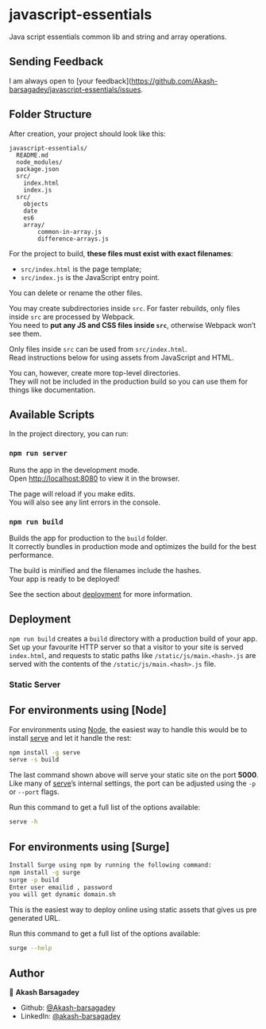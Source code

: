 # javascript-essentials

Java script essentials common lib and string and array operations.

## Sending Feedback

I am always open to [your feedback](https://github.com/Akash-barsagadey/javascript-essentials/issues.

## Folder Structure

After creation, your project should look like this:

```
javascript-essentials/
  README.md
  node_modules/
  package.json
  src/
    index.html
    index.js
  src/
    objects
    date
    es6
    array/
        common-in-array.js
        difference-arrays.js
```

For the project to build, **these files must exist with exact filenames**:

-   `src/index.html` is the page template;
-   `src/index.js` is the JavaScript entry point.

You can delete or rename the other files.

You may create subdirectories inside `src`. For faster rebuilds, only files inside `src` are processed by Webpack.<br>
You need to **put any JS and CSS files inside `src`**, otherwise Webpack won’t see them.

Only files inside `src` can be used from `src/index.html`.<br>
Read instructions below for using assets from JavaScript and HTML.

You can, however, create more top-level directories.<br>
They will not be included in the production build so you can use them for things like documentation.

## Available Scripts

In the project directory, you can run:

### `npm run server`

Runs the app in the development mode.<br>
Open [http://localhost:8080](http://localhost:8080) to view it in the browser.

The page will reload if you make edits.<br>
You will also see any lint errors in the console.

### `npm run build`

Builds the app for production to the `build` folder.<br>
It correctly bundles in production mode and optimizes the build for the best performance.

The build is minified and the filenames include the hashes.<br>
Your app is ready to be deployed!

See the section about [deployment](#deployment) for more information.

## Deployment

`npm run build` creates a `build` directory with a production build of your app. Set up your favourite HTTP server so that a visitor to your site is served `index.html`, and requests to static paths like `/static/js/main.<hash>.js` are served with the contents of the `/static/js/main.<hash>.js` file.

### Static Server

## For environments using [Node]

For environments using [Node](https://nodejs.org/), the easiest way to handle this would be to install [serve](https://github.com/zeit/serve) and let it handle the rest:

```sh
npm install -g serve
serve -s build
```

The last command shown above will serve your static site on the port **5000**. Like many of [serve](https://github.com/zeit/serve)’s internal settings, the port can be adjusted using the `-p` or `--port` flags.

Run this command to get a full list of the options available:

```sh
serve -h
```

## For environments using [Surge]

```sh
Install Surge using npm by running the following command:
npm install -g surge
surge -p build
Enter user emailid , password
you will get dynamic domain.sh
```

This is the easiest way to deploy online using static assets that gives us pre generated URL.

Run this command to get a full list of the options available:

```sh
surge --help
```

## Author

👤 **Akash Barsagadey**

-   Github: [@Akash-barsagadey](https://github.com/Akash-barsagadey)
-   LinkedIn: [@akash-barsagadey](https://linkedin.com/in/akash-barsagadey)
